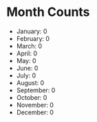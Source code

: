 # Month Counts

-   January: 0
-   February: 0
-   March: 0
-   April: 0
-   May: 0
-   June: 0
-   July: 0
-   August: 0
-   September: 0
-   October: 0
-   November: 0
-   December: 0
